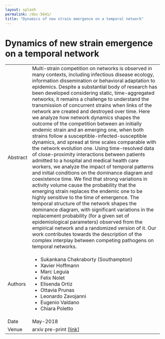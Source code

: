```yaml
---
layout: splash
permalink: /doc-5641/
title: "Dynamics of new strain emergence on a temporal network"
---
```


# Dynamics of new strain emergence on a temporal network

<table>
    <tbody>
    <tr>
        <td>Abstract</td>
        <td>Multi-strain competition on networks is observed in many contexts, including infectious disease ecology, information dissemination or behavioral adaptation to epidemics. Despite a substantial body of research has been developed considering static, time-aggregated networks, it remains a challenge to understand the transmission of concurrent strains when links of the network are created and destroyed over time. Here we analyze how network dynamics shapes the outcome of the competition between an initially endemic strain and an emerging one, when both strains follow a susceptible-infected-susceptible dynamics, and spread at time scales comparable with the network evolution one. Using time-resolved data of close-proximity interactions between patients admitted to a hospital and medical health care workers, we analyze the impact of temporal patterns and initial conditions on the dominance diagram and coexistence time. We find that strong variations in activity volume cause the probability that the emerging strain replaces the endemic one to be highly sensitive to the time of emergence. The temporal structure of the network shapes the dominance diagram, with significant variations in the replacement probability (for a given set of epidemiological parameters) observed from the empirical network and a randomized version of it. Our work contributes towards the description of the complex interplay between competing pathogens on temporal networks.</td>
    </tr>
    <tr>
        <td>Authors</td>
        <td>
            <ul>
                <li>Sukankana Chakraborty (Southampton)</li>
                <li>Xavier Hoffmann</li>
                <li>Marc Leguia</li>
                <li>Felix Nolet</li>
                <li>Elisenda Ortiz</li>
                <li>Ottavia Prunas</li>
                <li>Leonardo Zavojanni</li>
                <li>Eugenio Valdano</li>
                <li>Chiara Poletto</li>
            </ul>
        </td>
    </tr>
    <tr>
        <td>Date</td>
        <td>May-2018</td>
    </tr>
    <tr>
        <td>Venue</td>
        <td>arxiv pre-print [<a href="https://arxiv.org/pdf/1805.04343.pdf">link</a>]</td>
    </tr>
    </tbody>
</table>
